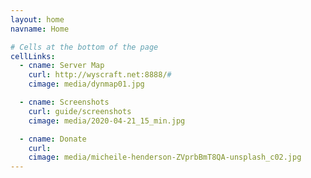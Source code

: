 ```yaml
---
layout: home
navname: Home

# Cells at the bottom of the page
cellLinks:
  - cname: Server Map
    curl: http://wyscraft.net:8888/#
    cimage: media/dynmap01.jpg

  - cname: Screenshots
    curl: guide/screenshots
    cimage: media/2020-04-21_15_min.jpg

  - cname: Donate
    curl: 
    cimage: media/micheile-henderson-ZVprbBmT8QA-unsplash_c02.jpg
---
```

